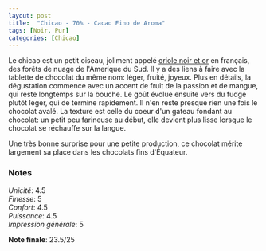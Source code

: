 ```yaml
---
layout: post
title:  "Chicao - 70% - Cacao Fino de Aroma"
tags: [Noir, Pur] 
categories: [Chicao]
---
```


Le chicao est un petit oiseau, joliment appelé [oriole noir et or](https://fr.wikipedia.org/wiki/Oriole_noir_et_or) en français, des forêts de nuage de l'Amerique du Sud. Il y a des liens à faire avec la tablette de chocolat du même nom: léger, fruité, joyeux. 
Plus en détails, la dégustation commence avec un accent de fruit de la passion et de mangue, qui reste longtemps sur la bouche. Le goût évolue ensuite vers du fudge plutôt léger, qui de termine rapidement. Il n'en reste presque rien une fois le chocolat avalé.
La texture est celle du coeur d'un gateau fondant au chocolat: un petit peu farineuse au début, elle devient plus lisse lorsque le chocolat se réchauffe sur la langue.

Une très bonne surprise pour une petite production, ce chocolat mérite largement sa place dans les chocolats fins d'Équateur.


### Notes

_Unicité_: 4.5  
_Finesse_: 5  
_Confort_: 4.5  
_Puissance_: 4.5  
_Impression générale_: 5 

**Note finale**: 23.5/25